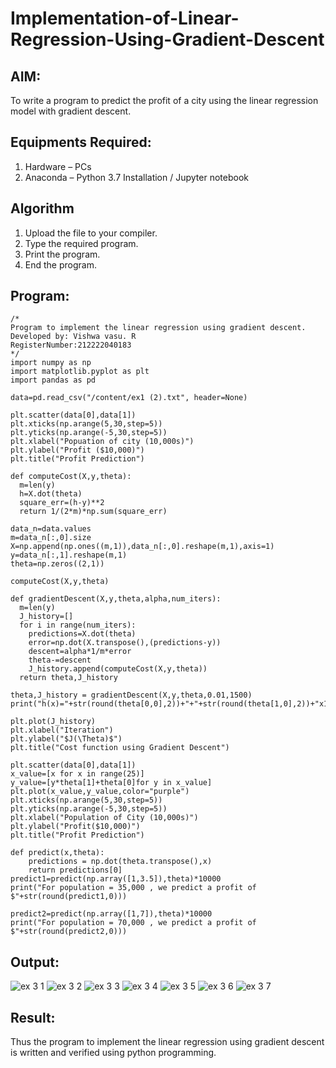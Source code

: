 # Implementation-of-Linear-Regression-Using-Gradient-Descent

## AIM:
To write a program to predict the profit of a city using the linear regression model with gradient descent.

## Equipments Required:
1. Hardware – PCs
2. Anaconda – Python 3.7 Installation / Jupyter notebook

## Algorithm
1. Upload the file to your compiler.
2. Type the required program.
3. Print the program.
4. End the program.

## Program:
```
/*
Program to implement the linear regression using gradient descent.
Developed by: Vishwa vasu. R
RegisterNumber:212222040183
*/
import numpy as np
import matplotlib.pyplot as plt
import pandas as pd

data=pd.read_csv("/content/ex1 (2).txt", header=None)

plt.scatter(data[0],data[1])
plt.xticks(np.arange(5,30,step=5))
plt.yticks(np.arange(-5,30,step=5))
plt.xlabel("Popuation of city (10,000s)")
plt.ylabel("Profit ($10,000)")
plt.title("Profit Prediction")

def computeCost(X,y,theta):
  m=len(y)
  h=X.dot(theta)
  square_err=(h-y)**2
  return 1/(2*m)*np.sum(square_err)

data_n=data.values
m=data_n[:,0].size
X=np.append(np.ones((m,1)),data_n[:,0].reshape(m,1),axis=1)
y=data_n[:,1].reshape(m,1)
theta=np.zeros((2,1))

computeCost(X,y,theta)

def gradientDescent(X,y,theta,alpha,num_iters):
  m=len(y)
  J_history=[]
  for i in range(num_iters):
    predictions=X.dot(theta)
    error=np.dot(X.transpose(),(predictions-y))
    descent=alpha*1/m*error
    theta-=descent
    J_history.append(computeCost(X,y,theta))
  return theta,J_history

theta,J_history = gradientDescent(X,y,theta,0.01,1500)
print("h(x)="+str(round(theta[0,0],2))+"+"+str(round(theta[1,0],2))+"x1")

plt.plot(J_history)
plt.xlabel("Iteration")
plt.ylabel("$J(\Theta)$")
plt.title("Cost function using Gradient Descent")

plt.scatter(data[0],data[1])
x_value=[x for x in range(25)]
y_value=[y*theta[1]+theta[0]for y in x_value]
plt.plot(x_value,y_value,color="purple")
plt.xticks(np.arange(5,30,step=5))
plt.yticks(np.arange(-5,30,step=5))
plt.xlabel("Population of City (10,000s)")
plt.ylabel("Profit($10,000)")
plt.title("Profit Prediction")

def predict(x,theta):
    predictions = np.dot(theta.transpose(),x)
    return predictions[0]
predict1=predict(np.array([1,3.5]),theta)*10000
print("For population = 35,000 , we predict a profit of $"+str(round(predict1,0)))

predict2=predict(np.array([1,7]),theta)*10000
print("For population = 70,000 , we predict a profit of $"+str(round(predict2,0)))
```

## Output:
![ex 3 1](https://github.com/vishwa2005vasu/Implementation-of-Linear-Regression-Using-Gradient-Descent/assets/135954202/04262d12-3d0e-4cc4-bf55-a63769c4c2c6)
![ex 3 2](https://github.com/vishwa2005vasu/Implementation-of-Linear-Regression-Using-Gradient-Descent/assets/135954202/1d2c5b3c-6fa8-41ce-9a61-c0143382463a)
![ex 3 3](https://github.com/vishwa2005vasu/Implementation-of-Linear-Regression-Using-Gradient-Descent/assets/135954202/d25efe95-f0c7-4207-89b7-8b2fc7efc0b8)
![ex 3 4](https://github.com/vishwa2005vasu/Implementation-of-Linear-Regression-Using-Gradient-Descent/assets/135954202/66f43599-e618-4723-9025-04d5ed6accce)
![ex 3 5](https://github.com/vishwa2005vasu/Implementation-of-Linear-Regression-Using-Gradient-Descent/assets/135954202/5a0920d1-4170-43ea-bf6a-0d24ed0944eb)
![ex 3 6](https://github.com/vishwa2005vasu/Implementation-of-Linear-Regression-Using-Gradient-Descent/assets/135954202/6c63fce9-a2e1-4d4f-b9f6-14f3a938f7f0)
![ex 3 7](https://github.com/vishwa2005vasu/Implementation-of-Linear-Regression-Using-Gradient-Descent/assets/135954202/7a63489d-be03-48f8-9193-2356f643059c)


## Result:
Thus the program to implement the linear regression using gradient descent is written and verified using python programming.
